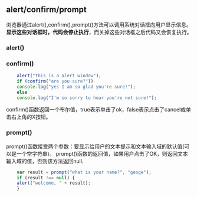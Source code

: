 ## alert/confirm/prompt
浏览器通过alert(),confirm(),prompt()方法可以调用系统对话框向用户显示信息。**显示这些对话框时，代码会停止执行**，而关掉这些对话框之后代码又会恢复执行。  
### alert()    
### confirm()

```js
    alert("this is a alert window");
    if (confirm("are you sure?"))
    console.log("yes I am so glad you're sure!");
    else
    console.log("I'm so sorry to hear you're not sure!");
```
confirm()函数返回一个布尔值，true表示单击了ok，false表示点击了cancel或单击右上角的X按钮。      
### prompt()

prompt()函数接受两个参数：要显示给用户的文本提示和文本输入域的默认值(可以是一个空字符串)。
prompt()函数的返回值，如果用户点击了OK，则返回文本输入域的值，否则该方法返回null.

```javascript
    var result = prompt("what is your name?", "geoge");
    if (result !== null) {
    alert("welcome, " + result);
    }
```